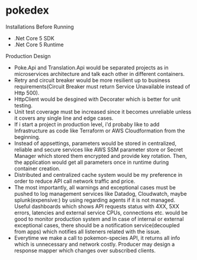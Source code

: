 # pokedex

Installations Before Running
- .Net Core 5 SDK
- .Net Core 5 Runtime

Production Design
- Poke.Api and Translation.Api would be separated projects as in microservices architecture and talk each other in different containers.
- Retry and circuit breaker would be more resilient up to business requirements(Circuit Breaker must return Service Unavailable instead of Http 500).
- HttpClient would be desgined with Decorater which is better for unit testing.
- Unit test coverage must be increased since it becomes unreliable unless it covers any single line and edge cases.
- If i start a project in production level, i'd probaby like to add Infrastructure as code like Terraform or AWS Cloudformation from the beginning.
- Instead of appsettings, parameters would be stored in centralized, reliable and secure services like AWS SSM parameter store or Secret Manager which stored them encrypted and provide key rotation. Then, the application would get all parameters once in runtime during container creation.
- Distributed and centralized cache system would be my preference in order to reduce API call network traffic and price.
- The most importantly, all warnings and exceptional cases must be pushed to log management services like Datadog, Cloudwatch, maybe splunk(expensive:) by using regarding agents if it is not managed. Useful dashboards which shows API requests status with 4XX, 5XX errors, latencies and external service CPUs, connections etc. would be good to monitor production system and In case of internal or external exceptional cases, there should be a notification service(decoupled from apps) which notifies all listeners related with the issue.
- Everytime we make a call to pokemon-species API, it returns all info which is unnecessary and network costly. Producer may design a response mapper which changes over subscribed clients.
